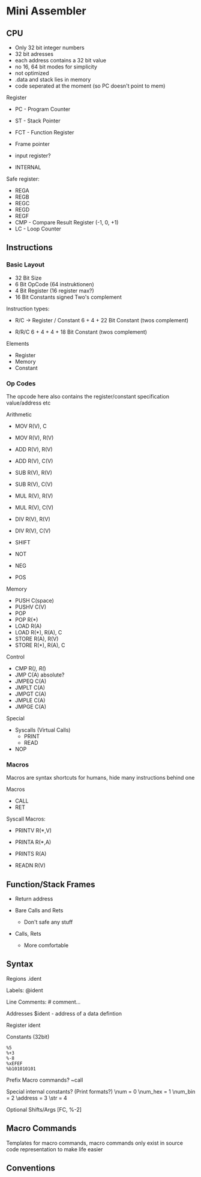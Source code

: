 # Mini Assembler



## CPU

* Only 32 bit integer numbers
* 32 bit adresses
* each address contains a 32 bit value
* no 16, 64 bit modes for simplicity
* not optimized
* .data and stack lies in memory
* code seperated at the moment (so PC doesn't point to mem)

Register 

* PC - Program Counter
* ST - Stack Pointer

* FCT	- Function Register
* Frame pointer
* input register?
* INTERNAL

Safe register:

* REGA
* REGB
* REGC
* REGD
* REGF
* CMP	- Compare Result Register (-1, 0, +1)
* LC	- Loop Counter



## Instructions


### Basic Layout

* 32 Bit Size
* 6 Bit OpCode (64 instruktionen)
* 4 Bit Register (16 register max?)
* 16 Bit Constants signed Two's complement

Instruction types: 

* R/C -> Register / Constant
	6 + 4 +  22 Bit Constant (twos complement)

* R/R/C 
	6 + 4 + 4 + 18 Bit Constant  (twos complement)



Elements

* Register
* Memory
* Constant


### Op Codes

The opcode here also contains the register/constant specification
	value/address etc

Arithmetic

* MOV 		R(V), C
* MOV		R(V), R(V)

* ADD 		R(V), R(V)
* ADD 		R(V), C(V)

* SUB 		R(V), R(V)
* SUB 		R(V), C(V)

* MUL 		R(V), R(V)
* MUL 		R(V), C(V)

* DIV 		R(V), R(V)
* DIV 		R(V), C(V)

* SHIFT

* NOT
* NEG
* POS

Memory

* PUSH 		C(space)
* PUSHV 	C(V)
* POP
* POP 		R(*)
* LOAD		R(A)
* LOAD 		R(*), R(A), C
* STORE 	R(A), R(V)
* STORE 	R(*), R(A), C

Control

* CMP		R(*), R(*)
* JMP		C(A)	absolute?
* JMPEQ		C(A)
* JMPLT		C(A)
* JMPGT		C(A)
* JMPLE		C(A)
* JMPGE		C(A)


Special

* Syscalls (Virtual Calls)
	* PRINT
	* READ
* NOP

### Macros

Macros are syntax shortcuts for humans, 
hide many instructions behind one

Macros

* CALL
* RET

Syscall Macros:

* PRINTV R(*,V)
* PRINTA R(*,A)
* PRINTS R(A)

* READN R(V)


## Function/Stack Frames 

* Return address


* Bare Calls and Rets
	- Don't safe any stuff
* Calls, Rets
	- More comfortable

## Syntax

Regions
	.ident
	
Labels:
	@ident

Line Comments:
	# comment...

Addresses
	$ident 	- address of a data defintion
	
Register
	ident

Constants (32bit)

	%5
	%+3
	%-8
	%xEFEF
	%b101010101
	
Prefix Macro commands?
	~call
	
Special internal constants? (Print formats?)
	\num			= 0
	\num_hex		= 1
	\num_bin		= 2
	\address		= 3
	\str			= 4
	
Optional Shifts/Args
	[FC, %-2]

## Macro Commands

Templates for macro commands, macro commands only exist in source code representation to make life easier

## Conventions

